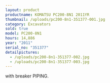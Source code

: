```yaml
---
layout: product
productname: KOMATSU PC200-8N1 2011YR
thumbnail: /uploads/pc200-8n1-351377-001.jpg
category: Excavators
sold: true
model: PC200-8N1
hours: 14,886
year: "2011"
serial_no: "351377"
detailpictures:
  - /uploads/pc200-8n1-351377-002.jpg
  - /uploads/pc200-8n1-351377-003.jpg
---
```

w﻿ith breaker PIPING.